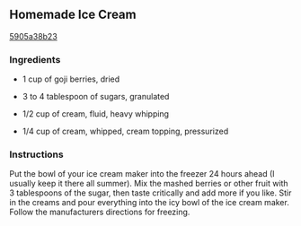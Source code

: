 ## Homemade Ice Cream

[5905a38b23](http://www.epicurious.com/recipes/food/views/homemade-ice-cream-378477)

### Ingredients

 - 1 cup of goji berries, dried

 - 3 to 4 tablespoon of sugars, granulated

 - 1/2 cup of cream, fluid, heavy whipping

 - 1/4 cup of cream, whipped, cream topping, pressurized

### Instructions

Put the bowl of your ice cream maker into the freezer 24 hours ahead (I usually keep it there all summer). Mix the mashed berries or other fruit with 3 tablespoons of the sugar, then taste critically and add more if you like. Stir in the creams and pour everything into the icy bowl of the ice cream maker. Follow the manufacturers directions for freezing.
